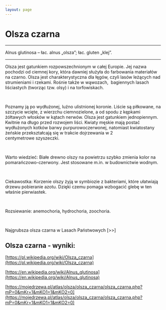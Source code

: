 ```yaml
---
layout: page
---
```


# Olsza czarna

---
Alnus glutinosa – łac. alnus „olsza”; łac. gluten „klej”.

---
Olsza jest gatunkiem rozpowszechnionym w całej Europie. Jej nazwa pochodzi od ciemnej kory, która dawniej służyła do farbowania materiałów na czarno. Olsza jest charakterystyczna dla łęgów, czyli lasów leżących nad strumieniami i rzekami. Rośnie także w wąwozach,  bagiennych lasach liściastych (tworząc tzw. olsy) i na torfowiskach.

 

Poznamy ją po wydłużonej, luźno ulistnionej koronie. Liście są piłkowane, na szczycie wcięte, z wierzchu ciemnozielone, a od spodu z kępkami żółtawych włosków w kątach nerwów. Olsza jest gatunkiem jednopiennym. Kwitnie na długo przed rozwojem liści. Kwiaty męskie mają postać wydłużonych kotków barwy purpurowoczerwonej, natomiast kwiatostany żeńskie przekształcają się w trakcie dojrzewania w 2 centymetrowe szyszeczki.

 

Warto wiedzieć: Białe drewno olszy na powietrzu szybko zmienia kolor na pomarańczowo-czerwony. Jest stosowane m.in. w budownictwie wodnym.

 

Ciekawostka: Korzenie olszy żyją w symbiozie z bakteriami, które ułatwiają drzewu pobieranie azotu. Dzięki czemu pomaga wzbogacić glebę w ten właśnie pierwiastek.

 

Rozsiewanie: anemochoria, hydrochoria, zoochoria.

 

Najgrubsza olsza czarna w Lasach Państwowych [>>]

## Olsza czarna - wyniki:
[https://pl.wikipedia.org/wiki/Olsza_czarna](https://pl.wikipedia.org/wiki/Olsza_czarna)

[https://en.wikipedia.org/wiki/Alnus_glutinosa](https://en.wikipedia.org/wiki/Alnus_glutinosa)

[https://mojedrzewa.pl/atlas/olsza/olsza_czarna/olsza_czarna.php?mP=0&mKr=1&mKO1=1&mKO2=0](https://mojedrzewa.pl/atlas/olsza/olsza_czarna/olsza_czarna.php?mP=0&mKr=1&mKO1=1&mKO2=0)

